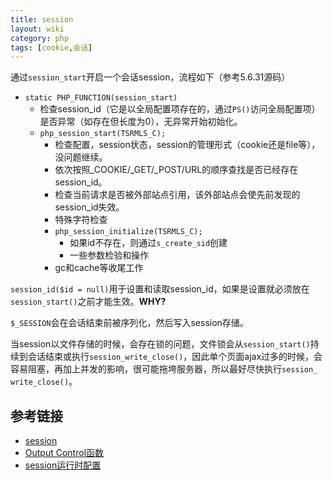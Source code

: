 ```yaml
---
title: session
layout: wiki
category: php
tags: [cookie,会话]
---
```


通过`session_start`开启一个会话session，流程如下（参考5.6.31源码）

* `static PHP_FUNCTION(session_start)`
    * 检查session_id（它是以全局配置项存在的，通过`PS()`访问全局配置项）是否异常（如存在但长度为0），无异常开始初始化。
    * `php_session_start(TSRMLS_C);`
        * 检查配置，session状态，session的管理形式（cookie还是file等），没问题继续。
        * 依次按照_COOKIE/_GET/_POST/URL的顺序查找是否已经存在session_id。
        * 检查当前请求是否被外部站点引用，该外部站点会使先前发现的session_id失效。
        * 特殊字符检查
        * `php_session_initialize(TSRMLS_C);`
            * 如果id不存在，则通过`s_create_sid`创建
            * 一些参数检验和操作
        * gc和cache等收尾工作

`session_id($id = null)`用于设置和读取session_id，如果是设置就必须放在`session_start()`之前才能生效。**WHY?**

`$_SESSION`会在会话结束前被序列化，然后写入session存储。

当session以文件存储的时候，会存在锁的问题，文件锁会从`session_start()`持续到会话结束或执行`session_​write_​close()`，因此单个页面ajax过多的时候，会容易阻塞，再加上并发的影响，很可能拖垮服务器，所以最好尽快执行`session_​write_​close()`。

## 参考链接

* [session](http://php.net/manual/zh/session.examples.basic.php)
* [Output Control函数](http://php.net/manual/zh/ref.outcontrol.php)
* [session运行时配置](http://php.net/manual/zh/session.configuration.php#ini.session.use-trans-sid)